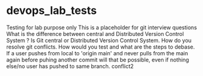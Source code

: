 # devops_lab_tests
Testing for lab purpose only 
This is a placeholder for git interview questions
What is the difference between central and Distributed Version Control System ?
Is Git central or Distributed Version Control System.
How do you resolve git conflicts.
How would you test and what are the steps to debase.  
If a user pushes from local to 'origin main' and never pulls from the main again before puhing another commit will that be possible, even if nothing else/no user has pushed to same branch.
conflict2
